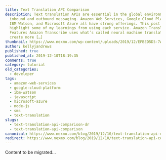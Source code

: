 ```yaml
---
title: Text Translation API Comparison
description: Text translation APIs are essential in the global environment of
  inbound and outbound messaging. Amazon Web Services, Google Cloud Platform,
  IBM Watson, and Microsoft Azure all have strong offerings. This post will
  highlight some of my learnings from using each service. Amazon Translate
  Features Amazon Transcribe uses what’s called neural machine translation to
  create more […]
thumbnail: https://www.nexmo.com/wp-content/uploads/2019/12/EFBED5D5-7AAF-4AAC-8C64-214E8559ABD2.jpeg
author: kellyjandrews
published: true
published_at: 2019-12-10T18:19:35
comments: true
category: tutorial
old_categories:
  - developer
tags:
  - amazon-web-services
  - google-cloud-platform
  - ibm-watson
  - javascript
  - microsoft-azure
  - node-js
  - sms
  - text-translation
slugs:
  - text-translation-api-comparison-dr
  - text-translation-api-comparison
canonical: https://www.nexmo.com/blog/2019/12/10/text-translation-api-comparison-dr
redirect: https://www.nexmo.com/blog/2019/12/10/text-translation-api-comparison-dr
---
```

Content to be migrated...
